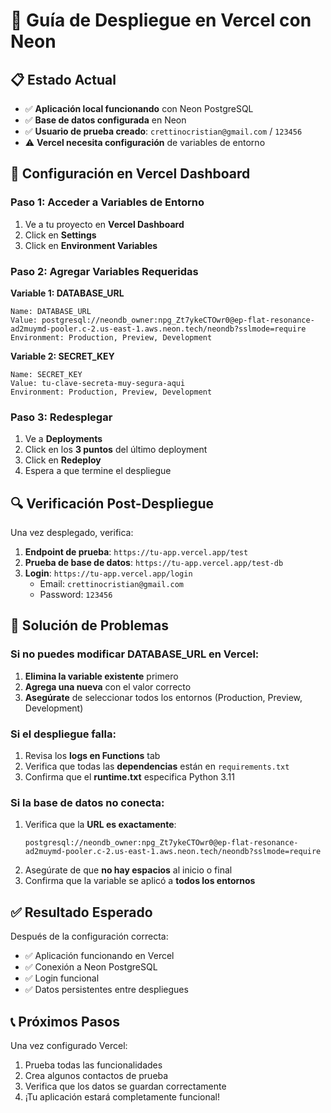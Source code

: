 # 🚀 Guía de Despliegue en Vercel con Neon

## 📋 Estado Actual
- ✅ **Aplicación local funcionando** con Neon PostgreSQL
- ✅ **Base de datos configurada** en Neon
- ✅ **Usuario de prueba creado**: `crettinocristian@gmail.com` / `123456`
- ⚠️ **Vercel necesita configuración** de variables de entorno

## 🔧 Configuración en Vercel Dashboard

### Paso 1: Acceder a Variables de Entorno
1. Ve a tu proyecto en **Vercel Dashboard**
2. Click en **Settings**
3. Click en **Environment Variables**

### Paso 2: Agregar Variables Requeridas

**Variable 1: DATABASE_URL**
```
Name: DATABASE_URL
Value: postgresql://neondb_owner:npg_Zt7ykeCTOwr0@ep-flat-resonance-ad2muymd-pooler.c-2.us-east-1.aws.neon.tech/neondb?sslmode=require
Environment: Production, Preview, Development
```

**Variable 2: SECRET_KEY**
```
Name: SECRET_KEY
Value: tu-clave-secreta-muy-segura-aqui
Environment: Production, Preview, Development
```

### Paso 3: Redesplegar
1. Ve a **Deployments**
2. Click en los **3 puntos** del último deployment
3. Click en **Redeploy**
4. Espera a que termine el despliegue

## 🔍 Verificación Post-Despliegue

Una vez desplegado, verifica:

1. **Endpoint de prueba**: `https://tu-app.vercel.app/test`
2. **Prueba de base de datos**: `https://tu-app.vercel.app/test-db`
3. **Login**: `https://tu-app.vercel.app/login`
   - Email: `crettinocristian@gmail.com`
   - Password: `123456`

## 🚨 Solución de Problemas

### Si no puedes modificar DATABASE_URL en Vercel:
1. **Elimina la variable existente** primero
2. **Agrega una nueva** con el valor correcto
3. **Asegúrate** de seleccionar todos los entornos (Production, Preview, Development)

### Si el despliegue falla:
1. Revisa los **logs en Functions** tab
2. Verifica que todas las **dependencias** están en `requirements.txt`
3. Confirma que el **runtime.txt** especifica Python 3.11

### Si la base de datos no conecta:
1. Verifica que la **URL es exactamente**:
   ```
   postgresql://neondb_owner:npg_Zt7ykeCTOwr0@ep-flat-resonance-ad2muymd-pooler.c-2.us-east-1.aws.neon.tech/neondb?sslmode=require
   ```
2. Asegúrate de que **no hay espacios** al inicio o final
3. Confirma que la variable se aplicó a **todos los entornos**

## ✅ Resultado Esperado

Después de la configuración correcta:
- ✅ Aplicación funcionando en Vercel
- ✅ Conexión a Neon PostgreSQL
- ✅ Login funcional
- ✅ Datos persistentes entre despliegues

## 📞 Próximos Pasos

Una vez configurado Vercel:
1. Prueba todas las funcionalidades
2. Crea algunos contactos de prueba
3. Verifica que los datos se guardan correctamente
4. ¡Tu aplicación estará completamente funcional!